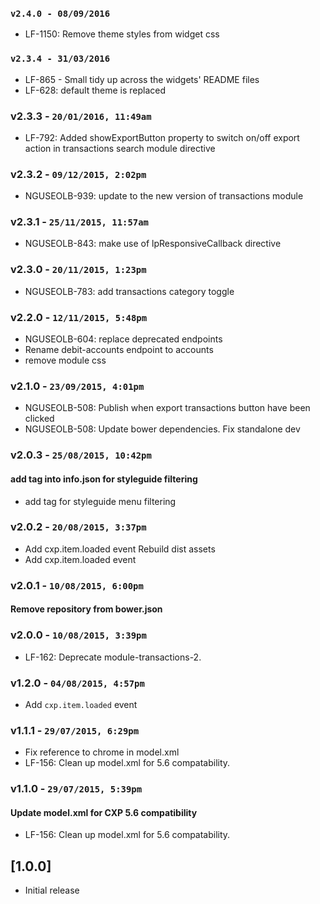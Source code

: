 ### `v2.4.0 - 08/09/2016`
* LF-1150: Remove theme styles from widget css

### `v2.3.4 - 31/03/2016`
* LF-865 - Small tidy up across the widgets' README files
* LF-628: default theme is replaced

### v2.3.3 - `20/01/2016, 11:49am`
* LF-792: Added showExportButton property to switch on/off export action in transactions search module directive

### v2.3.2 - `09/12/2015, 2:02pm`
* NGUSEOLB-939: update to the new version of transactions module  

### v2.3.1 - `25/11/2015, 11:57am`
* NGUSEOLB-843: make use of lpResponsiveCallback directive  

### v2.3.0 - `20/11/2015, 1:23pm`
* NGUSEOLB-783: add transactions category toggle  

### v2.2.0 - `12/11/2015, 5:48pm`
* NGUSEOLB-604: replace deprecated endpoints  
* Rename debit-accounts endpoint to accounts  
* remove module css  

### v2.1.0 - `23/09/2015, 4:01pm`
* NGUSEOLB-508: Publish when export transactions button have been clicked  
* NGUSEOLB-508: Update bower dependencies. Fix standalone dev  

### v2.0.3 - `25/08/2015, 10:42pm`
#### add tag into info.json for styleguide filtering  
* add tag for styleguide menu filtering  


### v2.0.2 - `20/08/2015, 3:37pm`
* Add cxp.item.loaded event Rebuild dist assets  
* Add cxp.item.loaded event  


### v2.0.1 - `10/08/2015, 6:00pm`
#### Remove repository from bower.json  


### v2.0.0 - `10/08/2015, 3:39pm`
* LF-162: Deprecate module-transactions-2.  

### v1.2.0 - `04/08/2015, 4:57pm`
* Add `cxp.item.loaded` event

### v1.1.1 - `29/07/2015, 6:29pm`
* Fix reference to chrome in model.xml
* LF-156: Clean up model.xml for 5.6 compatability.

### v1.1.0 - `29/07/2015, 5:39pm`
#### Update model.xml for CXP 5.6 compatibility
* LF-156: Clean up model.xml for 5.6 compatability.

## [1.0.0]
 - Initial release
